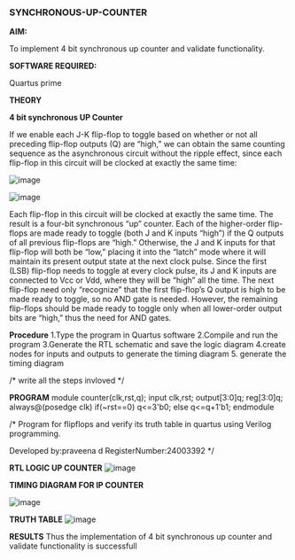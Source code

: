 ### SYNCHRONOUS-UP-COUNTER

**AIM:**

To implement 4 bit synchronous up counter and validate functionality.

**SOFTWARE REQUIRED:**

Quartus prime

**THEORY**

**4 bit synchronous UP Counter**

If we enable each J-K flip-flop to toggle based on whether or not all preceding flip-flop outputs (Q) are “high,” we can obtain the same counting sequence as the asynchronous circuit without the ripple effect, since each flip-flop in this circuit will be clocked at exactly the same time:

![image](https://github.com/naavaneetha/SYNCHRONOUS-UP-COUNTER/assets/154305477/d5db3fa0-e413-404c-b80e-b2f39d82e7e8)


![image](https://github.com/naavaneetha/SYNCHRONOUS-UP-COUNTER/assets/154305477/52cb61eb-d04b-442d-810c-31185a68410b)

Each flip-flop in this circuit will be clocked at exactly the same time.
The result is a four-bit synchronous “up” counter. Each of the higher-order flip-flops are made ready to toggle (both J and K inputs “high”) if the Q outputs of all previous flip-flops are “high.”
Otherwise, the J and K inputs for that flip-flop will both be “low,” placing it into the “latch” mode where it will maintain its present output state at the next clock pulse.
Since the first (LSB) flip-flop needs to toggle at every clock pulse, its J and K inputs are connected to Vcc or Vdd, where they will be “high” all the time.
The next flip-flop need only “recognize” that the first flip-flop’s Q output is high to be made ready to toggle, so no AND gate is needed.
However, the remaining flip-flops should be made ready to toggle only when all lower-order output bits are “high,” thus the need for AND gates.

**Procedure**
1.Type the program in Quartus software
2.Compile and run the program
3.Generate the RTL schematic and save the logic diagram
4.create nodes for inputs and outputs to generate the timing diagram
5. generate the timing diagram



/* write all the steps invloved */

**PROGRAM**
module counter(clk,rst,q);
input clk,rst;
output[3:0]q;
reg[3:0]q;
always@(posedge clk)
if(~rst==0)
    q<=3'b0;
else
    q<=q+1'b1;
endmodule 

/* Program for flipflops and verify its truth table in quartus using Verilog programming. 

Developed by:praveena d RegisterNumber:24003392
*/

**RTL LOGIC UP COUNTER**
![image](https://github.com/user-attachments/assets/466fff20-0d75-4f2c-935b-3e6e23471c41)


**TIMING DIAGRAM FOR IP COUNTER**

![image](https://github.com/user-attachments/assets/9be19c58-ac80-4ec0-b927-4169fb63e0bb)



**TRUTH TABLE**
![image](https://github.com/user-attachments/assets/619934bb-b104-4257-a679-9c0934f2a26a)



**RESULTS**
Thus the implementation of 4 bit synchronous up counter and validate functionality is successfull
